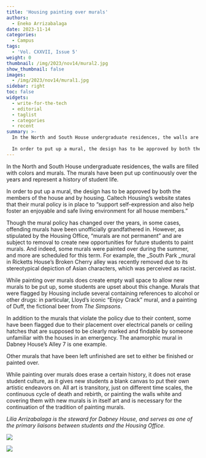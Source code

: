 ```yaml
---
title: 'Housing painting over murals'
authors:
  - Eneko Arrizabalaga
date: 2023-11-14
categories:
  - Campus
tags:
  - 'Vol. CXXVII, Issue 5'
weight: 0
thumbnail: /img/2023/nov14/mural2.jpg
show_thumbnail: false
images:
  - /img/2023/nov14/mural1.jpg
sidebar: right
toc: false
widgets:
  - write-for-the-tech
  - editorial
  - taglist
  - categories
  - recent
summary: >-
  In the North and South House undergraduate residences, the walls are filled with colors and murals. The murals have been put up continuously over the years and represent a history of student life. 
  
  In order to put up a mural, the design has to be approved by both the members of the house and by housing. Caltech Housing’s website states that their mural policy is in place to “support self-expression and also help foster an enjoyable and safe living environment for all house members.” 
---
```


In the North and South House undergraduate residences, the walls are filled with colors and murals. The murals have been put up continuously over the years and represent a history of student life. 

In order to put up a mural, the design has to be approved by both the members of the house and by housing. Caltech Housing’s website states that their mural policy is in place to “support self-expression and also help foster an enjoyable and safe living environment for all house members.” 

Though the mural policy has changed over the years, in some cases, offending murals have been unofficially grandfathered in. However, as stipulated by the Housing Office, “murals are not permanent” and are subject to removal to create new opportunities for future students to paint murals. And indeed, some murals were painted over during the summer, and more are scheduled for this term. For example, the _South Park _mural in Ricketts House’s Broken Cherry alley was recently removed due to its stereotypical depiction of Asian characters, which was perceived as racist.

While painting over murals does create empty wall space to allow new murals to be put up, some students are upset about this change. Murals that were flagged by Housing include several containing references to alcohol or other drugs: in particular, Lloyd’s iconic “Enjoy Crack” mural, and a painting of Duff, the fictional beer from _The Simpsons_.

In addition to the murals that violate the policy due to their content, some have been flagged due to their placement over electrical panels or ceiling hatches that are supposed to be clearly marked and findable by someone unfamiliar with the houses in an emergency. The anamorphic mural in Dabney House’s Alley 7 is one example.

Other murals that have been left unfinished are set to either be finished or painted over.

While painting over murals does erase a certain history, it does not erase student culture, as it gives new students a blank canvas to put their own artistic endeavors on. All art is transitory, just on different time scales, the continuous cycle of death and rebirth, or painting the walls white and covering them with new murals is in itself art and is necessary for the continuation of the tradition of painting murals.

_Lilia Arrizabalaga is the steward for Dabney House, and serves as one of the primary liaisons between students and the Housing Office._




![](/img/2023/nov14/mural2.jpg)



![](/img/2023/nov14/mural1.jpg)

